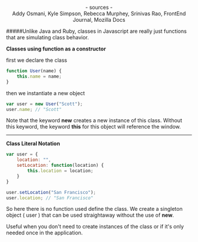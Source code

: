 <p align="center">
- sources -
<br>
Addy Osmani, Kyle Simpson, Rebecca Murphey, Srinivas Rao, FrontEnd Journal,
Mozilla Docs
</p>

#####Unlike Java and Ruby, classes in Javascript are really just functions that are simulating class behavior.  

**Classes using function as a constructor**

first we declare the class
```javascript
function User(name) {  
    this.name = name;
}
```
then we instantiate a new object
```javascript
var user = new User("Scott");
user.name; // "Scott"
```


Note that the keyword **new** creates a new instance of this class. Without this keyword, the keyword **this** for this object will reference the window.

-----------------------------------------------------------------------------

**Class Literal Notation**
```javascript
var user = {  
    location: "",
    setLocation: function(location) {
        this.location = location;
    }
}

user.setLocation("San Francisco");  
user.location; // "San Francisco"  
```
So here there is no function used define the class. We create a singleton object ( user ) that can be used straightaway without the use of **new**.

Useful when  you don't need to create instances of the class or if it's only needed once in the application.

